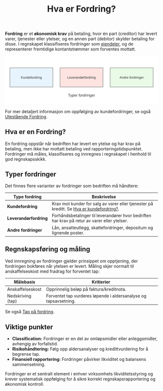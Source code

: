 ﻿---
title: "Hva er Fordring?"
seoTitle: "Hva er fordring? | Definisjon, typer og regnskapsføring"
description: 'Lær hva en fordring er i regnskap, forskjellen på kunde- og andre fordringer, måling, nedskriving og praktiske tips for oppfølging i norske virksomheter.'
summary: 'Hva en fordring er, typer fordringer, måling og regnskapsføring, samt praktiske tips for oppfølging.'
---

**Fordring** er et **økonomisk krav** på betaling, hvor én part (creditor) har levert varer, tjenester eller ytelser, og en annen part (debitor) skylder betaling for disse. I regnskapet klassifiseres fordringer som [eiendeler](/blogs/regnskap/hva-er-eiendel "Hva er en Eiendel? Komplett Guide til Eiendeler i Regnskap"), og de representerer fremtidige kontantstrømmer som forventes mottatt.

![Fordring Oversikt](fordring-oversikt.svg)

For mer detaljert informasjon om oppfølging av kundefordringer, se også [Utestående Fordring](/blogs/regnskap/utestaende-fordring "Utestående Fordring: Håndtering av utestående fordringer i norsk regnskap").

## Hva er en Fordring?

En fordring oppstår når bedriften har levert en ytelse og har krav på betaling, men ikke har mottatt betaling ved rapporteringstidspunktet. Fordringer må måles, klassifiseres og innregnes i regnskapet i henhold til god regnskapsskikk.

## Typer fordringer

Det finnes flere varianter av fordringer som bedriften må håndtere:

| Type fordring            | Beskrivelse                                                          |
|---------------------------|----------------------------------------------------------------------|
| **Kundefordring**         | Krav mot kunder for salg av varer eller tjenester på kreditt. Se [Hva er kundefordring?](/blogs/regnskap/hva-er-kundefordring "Hva er kundefordring? En Guide til Norske Kundefordringer"). |
| **Leverandørfordring**    | Forhåndsbetalinger til leverandører hvor bedriften har krav på retur av varer eller ytelser. |
| **Andre fordringer**      | Lån, ansatteutlegg, skattefordringer, depositum og lignende poster. |

## Regnskapsføring og måling

Ved innregning av fordringer gjelder prinsippet om opptjening, der fordringen bokføres når ytelsen er levert. Måling skjer normalt til anskaffelseskost med fradrag for forventet tap:

| Målebasis           | Kritierier                                                        |
|----------------------|------------------------------------------------------------------|
| Anskaffelseskost     | Opprinnelig beløp på faktura/kreditnota.                         |
| Nedskriving (tap)    | Forventet tap vurderes løpende i aldersanalyse og tapsavsetning. |

Se også [Tap på fordring](/blogs/regnskap/tap-pa-fordring "Hva er tap på fordring? Regnskapsmessig behandling av tap").

## Viktige punkter

* **Classification:** Fordringer er en del av omløpsmidler eller anleggsmidler, avhengig av forfallstid.
* **Risikohåndtering:** Følg opp aldersanalyser og kredittvurdering for å begrense tap.
* **Finansiell rapportering:** Fordringer påvirker likviditet og balansens sammensetning.

Fordringer er et sentralt element i enhver virksomhets likviditetsstyring og krever systematisk oppfølging for å sikre korrekt regnskapsrapportering og økonomisk kontroll.










